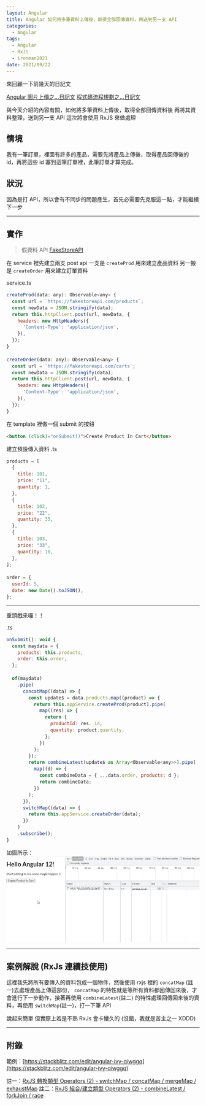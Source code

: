 ```yaml
---
layout: Angular
title: Angular 如何將多筆資料上傳後，取得全部回傳資料，再送到另一支 API
categories:
  - Angular
tags:
  - Angular
  - RxJS
  - ironman2021
date: 2021/09/22
---
```


來回顧一下前幾天的日記文

[Angular 圖片上傳之...日記文](https://ithelp.ithome.com.tw/articles/10264083)
[程式碼流程規劃之...日記文](https://ithelp.ithome.com.tw/articles/10266565)

與今天介紹的內容有關，如何將多筆資料上傳後，取得全部回傳資料後
再將其資料整理，送到另一支 API
這次將會使用 RxJS 來做處理

## 情境

我有一筆訂單，裡面有許多的產品，需要先將產品上傳後，取得產品回傳後的 id，再將這些 id 塞到這筆訂單裡，此筆訂單才算完成。

## 狀況

因為是打 API，所以會有不同步的問題產生，首先必需要先克服這一點，才能繼續下一步

---

## 實作

> 假資料 API [FakeStoreAPI](https://fakestoreapi.com/docs)

在 service 裡先建立兩支 post api
一支是 `createProd` 用來建立產品資料
另一搬是 `createOrder` 用來建立訂單資料

service.ts

```js
createProd(data: any): Observable<any> {
  const url = `https://fakestoreapi.com/products`;
  const newData = JSON.stringify(data);
  return this.httpClient.post(url, newData, {
    headers: new HttpHeaders({
      'Content-Type': 'application/json',
    }),
  });
}

createOrder(data: any): Observable<any> {
  const url = `https://fakestoreapi.com/carts`;
  const newData = JSON.stringify(data);
  return this.httpClient.post(url, newData, {
    headers: new HttpHeaders({
      'Content-Type': 'application/json',
    }),
  });
}
```

在 template 裡做一個 submit 的按鈕

```html
<button (click)="onSubmit()">Create Product In Cart</button>
```

建立預設傳入資料
.ts

```js
products = [
  {
    title: 101,
    price: "11",
    quantity: 1,
  },
  {
    title: 102,
    price: "22",
    quantity: 35,
  },
  {
    title: 103,
    price: "33",
    quantity: 10,
  },
];

order = {
  userId: 5,
  date: new Date().toJSON(),
};
```

---

重頭戲來囉！！

.ts

```js
onSubmit(): void {
  const maydata = {
    products: this.products,
    order: this.order,
  };

  of(maydata)
    .pipe(
      concatMap((data) => {
        const update$ = data.products.map((product) => {
          return this.appService.createProd(product).pipe(
            map((res) => {
              return {
                productId: res._id,
                quantity: product.quantity,
              };
            })
          );
        });
        return combineLatest(update$ as Array<Observable<any>>).pipe(
          map((d) => {
            const combineData = { ...data.order, products: d };
            return combineData;
          })
        );
      }),
      switchMap((data) => {
        return this.appService.createOrder(data);
      })
    )
    .subscribe();
}
```

如圖所示：
![](assets/images/ironman/ng_rxjs-create/JnNZsr8.gif)

---

## 案例解說 (RxJs 連續技使用)

這裡我先將所有要傳入的資料包成一個物件，然後使用 rxjs 裡的 `concatMap` (註一)去處理產品上傳這部份，
`concatMap` 的特性就是等所有資料都回傳回來後，才會進行下一步動作，接著再使用 `combineLatest`(註二) 的特性處理回傳回來後的資料，再使用 `switchMap`(註一)，打一下筆 API

說起來簡單 但實際上若是不熟 RxJs 會卡蠻久的 (沒錯，我就是苦主之一 XDDD)

---

## 附錄

範例：[https://stackblitz.com/edit/angular-ivy-qiwggq](https://stackblitz.com/edit/angular-ivy-qiwggq)

註一：[RxJS 轉換類型 Operators (2) - switchMap / concatMap / mergeMap / exhaustMap](https://ithelp.ithome.com.tw/articles/10248745)
註二：[RxJS 組合/建立類型 Operators (2) - combineLatest / forkJoin / race](https://ithelp.ithome.com.tw/articles/10247915)
